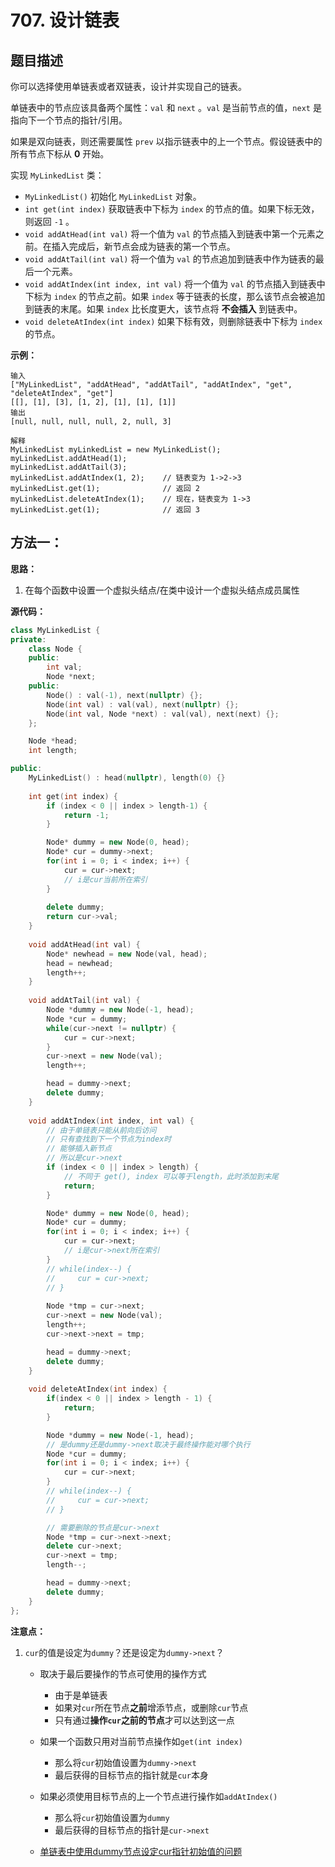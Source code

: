 # 707. 设计链表

## 题目描述

你可以选择使用单链表或者双链表，设计并实现自己的链表。

单链表中的节点应该具备两个属性：`val` 和 `next` 。`val` 是当前节点的值，`next` 是指向下一个节点的指针/引用。

如果是双向链表，则还需要属性 `prev` 以指示链表中的上一个节点。假设链表中的所有节点下标从 **0** 开始。

实现 `MyLinkedList` 类：

- `MyLinkedList()` 初始化 `MyLinkedList` 对象。
- `int get(int index)` 获取链表中下标为 `index` 的节点的值。如果下标无效，则返回 `-1` 。
- `void addAtHead(int val)` 将一个值为 `val` 的节点插入到链表中第一个元素之前。在插入完成后，新节点会成为链表的第一个节点。
- `void addAtTail(int val)` 将一个值为 `val` 的节点追加到链表中作为链表的最后一个元素。
- `void addAtIndex(int index, int val)` 将一个值为 `val` 的节点插入到链表中下标为 `index` 的节点之前。如果 `index` 等于链表的长度，那么该节点会被追加到链表的末尾。如果 `index` 比长度更大，该节点将 **不会插入** 到链表中。
- `void deleteAtIndex(int index)` 如果下标有效，则删除链表中下标为 `index` 的节点。

 

**示例：**

```
输入
["MyLinkedList", "addAtHead", "addAtTail", "addAtIndex", "get", "deleteAtIndex", "get"]
[[], [1], [3], [1, 2], [1], [1], [1]]
输出
[null, null, null, null, 2, null, 3]

解释
MyLinkedList myLinkedList = new MyLinkedList();
myLinkedList.addAtHead(1);
myLinkedList.addAtTail(3);
myLinkedList.addAtIndex(1, 2);    // 链表变为 1->2->3
myLinkedList.get(1);              // 返回 2
myLinkedList.deleteAtIndex(1);    // 现在，链表变为 1->3
myLinkedList.get(1);              // 返回 3
```



## 方法一：



**思路：**

1. 在每个函数中设置一个虚拟头结点/在类中设计一个虚拟头结点成员属性



**源代码：**

```cpp
class MyLinkedList {
private:
    class Node {
    public:
        int val;
        Node *next;
    public:
        Node() : val(-1), next(nullptr) {};
        Node(int val) : val(val), next(nullptr) {};
        Node(int val, Node *next) : val(val), next(next) {};
    };

    Node *head;
    int length;

public:
    MyLinkedList() : head(nullptr), length(0) {}
    
    int get(int index) {
        if (index < 0 || index > length-1) {
            return -1;
        }

        Node* dummy = new Node(0, head);
        Node* cur = dummy->next;
        for(int i = 0; i < index; i++) {
            cur = cur->next;
            // i是cur当前所在索引
        }
        
        delete dummy;
        return cur->val;
    }
    
    void addAtHead(int val) {
        Node* newhead = new Node(val, head);
        head = newhead;
        length++;
    }
    
    void addAtTail(int val) {
        Node *dummy = new Node(-1, head);
        Node *cur = dummy;
        while(cur->next != nullptr) {
            cur = cur->next;
        }
        cur->next = new Node(val);
        length++;

        head = dummy->next;
        delete dummy;
    }
    
    void addAtIndex(int index, int val) {
        // 由于单链表只能从前向后访问
        // 只有查找到下一个节点为index时
        // 能够插入新节点
        // 所以是cur->next
        if (index < 0 || index > length) {
            // 不同于 get(), index 可以等于length，此时添加到末尾
            return;
        }

        Node* dummy = new Node(0, head);
        Node* cur = dummy;
        for(int i = 0; i < index; i++) {
            cur = cur->next;
            // i是cur->next所在索引
        }
        // while(index--) {
        //     cur = cur->next;
        // }
        
        Node *tmp = cur->next;
        cur->next = new Node(val);
        length++;
        cur->next->next = tmp;

        head = dummy->next;
        delete dummy;
    }
    
    void deleteAtIndex(int index) {
        if(index < 0 || index > length - 1) {
            return;
        }

        Node *dummy = new Node(-1, head);
        // 是dummy还是dummy->next取决于最终操作能对哪个执行
        Node *cur = dummy; 
        for(int i = 0; i < index; i++) {
            cur = cur->next;
        }
        // while(index--) {
        //     cur = cur->next;
        // }

        // 需要删除的节点是cur->next
        Node *tmp = cur->next->next;
        delete cur->next;
        cur->next = tmp;
        length--;

        head = dummy->next;
        delete dummy;
    }
};
```



**注意点：**

1. `cur`的值是设定为`dummy`？还是设定为`dummy->next`？
   - 取决于最后要操作的节点可使用的操作方式
     - 由于是单链表
     - 如果对`cur`所在节点**之前**增添节点，或删除`cur`节点
     - 只有通过**操作`cur`之前的节点**才可以达到这一点
   - 如果一个函数只用对当前节点操作如`get(int index)`
     - 那么将`cur`初始值设置为`dummy->next`
     - 最后获得的目标节点的指针就是`cur`本身

   - 如果必须使用目标节点的上一个节点进行操作如`addAtIndex()`
     - 那么将`cur`初始值设置为`dummy`
     - 最后获得的目标节点的指针是`cur->next`
   -  [单链表中使用dummy节点设定cur指针初始值的问题](..\Insights\单链表中使用dummy节点设定cur指针初始值的问题.md) 

